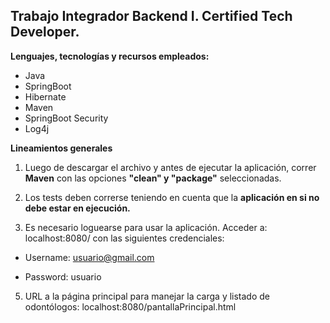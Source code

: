 ## **Trabajo Integrador Backend I. Certified Tech Developer.**

**Lenguajes, tecnologías y recursos empleados:**
- Java
- SpringBoot
- Hibernate
- Maven
- SpringBoot Security
- Log4j


**Lineamientos generales**


1. Luego de descargar el archivo y antes de ejecutar la aplicación, correr **Maven** con las opciones **"clean" y "package"** seleccionadas.

2. Los tests deben correrse teniendo en cuenta que la **aplicación en si no debe estar en ejecución.**

3. Es necesario loguearse para usar la aplicación. Acceder a: localhost:8080/ con las siguientes credenciales:

  - Username: usuario@gmail.com
  
  - Password: usuario
  
5. URL a la página principal para manejar la carga y listado de odontólogos: localhost:8080/pantallaPrincipal.html



